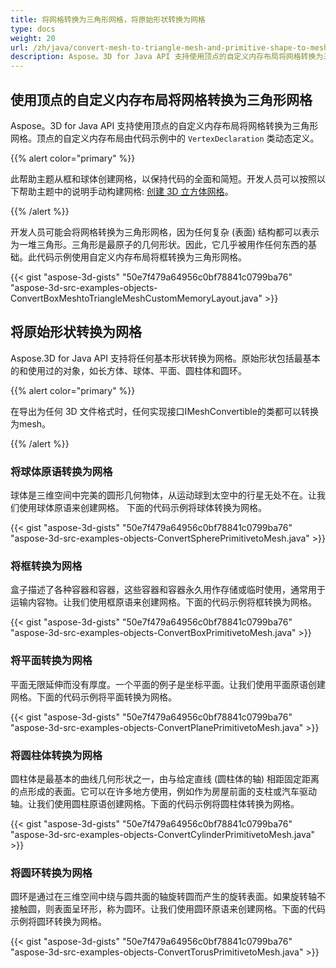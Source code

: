```yaml
---
title: 将网格转换为三角形网格，将原始形状转换为网格
type: docs
weight: 20
url: /zh/java/convert-mesh-to-triangle-mesh-and-primitive-shape-to-mesh/
description: Aspose。3D for Java API 支持使用顶点的自定义内存布局将网格转换为三角形网格。顶点的自定义内存布局由代码示例中的VertexDeclaration类动态定义。
---
```

##  **使用顶点的自定义内存布局将网格转换为三角形网格**
Aspose。3D for Java API 支持使用顶点的自定义内存布局将网格转换为三角形网格。顶点的自定义内存布局由代码示例中的 `VertexDeclaration` 类动态定义。

{{% alert color="primary" %}}

此帮助主题从框和球体创建网格，以保持代码的全面和简短。开发人员可以按照以下帮助主题中的说明手动构建网格: [创建 3D 立方体网格](/3d/zh/java/create-3d-mesh-and-scene/)。

{{% /alert %}}

开发人员可能会将网格转换为三角形网格，因为任何复杂 (表面) 结构都可以表示为一堆三角形。三角形是最原子的几何形状。因此，它几乎被用作任何东西的基础。此代码示例使用自定义内存布局将框转换为三角形网格。



{{< gist "aspose-3d-gists" "50e7f479a64956c0bf78841c0799ba76" "aspose-3d-src-examples-objects-ConvertBoxMeshtoTriangleMeshCustomMemoryLayout.java" >}}
##  **将原始形状转换为网格**
Aspose.3D for Java API 支持将任何基本形状转换为网格。原始形状包括最基本的和使用过的对象，如长方体、球体、平面、圆柱体和圆环。

{{% alert color="primary" %}}

在导出为任何 3D 文件格式时，任何实现接口IMeshConvertible的类都可以转换为mesh。

{{% /alert %}}
###  **将球体原语转换为网格**
球体是三维空间中完美的圆形几何物体，从运动球到太空中的行星无处不在。让我们使用球体原语来创建网格。
下面的代码示例将球体转换为网格。

{{< gist "aspose-3d-gists" "50e7f479a64956c0bf78841c0799ba76" "aspose-3d-src-examples-objects-ConvertSpherePrimitivetoMesh.java" >}}
###  **将框转换为网格**
盒子描述了各种容器和容器，这些容器和容器永久用作存储或临时使用，通常用于运输内容物。让我们使用框原语来创建网格。下面的代码示例将框转换为网格。

{{< gist "aspose-3d-gists" "50e7f479a64956c0bf78841c0799ba76" "aspose-3d-src-examples-objects-ConvertBoxPrimitivetoMesh.java" >}}
###  **将平面转换为网格**
平面无限延伸而没有厚度。一个平面的例子是坐标平面。让我们使用平面原语创建网格。下面的代码示例将平面转换为网格。

{{< gist "aspose-3d-gists" "50e7f479a64956c0bf78841c0799ba76" "aspose-3d-src-examples-objects-ConvertPlanePrimitivetoMesh.java" >}}
###  **将圆柱体转换为网格**
圆柱体是最基本的曲线几何形状之一，由与给定直线 (圆柱体的轴) 相距固定距离的点形成的表面。它可以在许多地方使用，例如作为房屋前面的支柱或汽车驱动轴。让我们使用圆柱原语创建网格。下面的代码示例将圆柱体转换为网格。

{{< gist "aspose-3d-gists" "50e7f479a64956c0bf78841c0799ba76" "aspose-3d-src-examples-objects-ConvertCylinderPrimitivetoMesh.java" >}}
###  **将圆环转换为网格**
圆环是通过在三维空间中绕与圆共面的轴旋转圆而产生的旋转表面。如果旋转轴不接触圆，则表面呈环形，称为圆环。让我们使用圆环原语来创建网格。下面的代码示例将圆环转换为网格。

{{< gist "aspose-3d-gists" "50e7f479a64956c0bf78841c0799ba76" "aspose-3d-src-examples-objects-ConvertTorusPrimitivetoMesh.java" >}}
